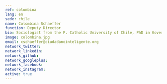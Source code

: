 ```yaml
---
ref: colombina
lang: en
sede: chile
name: Colombina Schaeffer
function: Deputy Director 
bio: Sociologist from the P. Catholic University of Chile, PhD in Government and International Relations (University of Sydney).
image: colombina.jpg
email: cschaeffer@ciudadanointeligente.org
network_twitter:
network_linkedin:
network_github:
network_googleplus:
network_facebook:
network_instagram:
active: true
---
```

